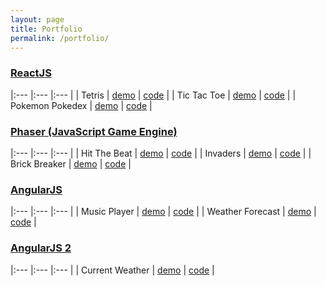 ```yaml
---
layout: page
title: Portfolio
permalink: /portfolio/
---
```


### [ReactJS](https://facebook.github.io/react/)

|:---	            |:---	|:---	|
|   Tetris      	|   [demo](https://viiqswim.github.io/tetris-redux)	            |   [code](https://github.com/viiqswim/tetris-redux)	    |
|   Tic Tac Toe 	|   [demo](https://viiqswim.github.io/tic-tac-toe-react/demo/)	|   [code](https://github.com/viiqswim/tic-tac-toe-react)	|
|   Pokemon Pokedex	|   [demo](https://viiqswim.github.io/pokedex-react-redux/)	    |   [code](https://github.com/viiqswim/pokedex-react-redux)	|

### [Phaser (JavaScript Game Engine)](http://phaser.io/)

|:---	            |:---	|:---	|
|   Hit The Beat    |   [demo](https://viiqswim.github.io/hit_the_beat)  |   [code](https://github.com/viiqswim/hit_the_beat)	    |
|   Invaders        |   [demo](https://viiqswim.github.io/invaders-phaser/)  |   [code](https://github.com/viiqswim/invaders-phaser)	    |
|   Brick Breaker   |   [demo](https://viiqswim.github.io/brick-breaker-phaser/)  |   [code](https://github.com/viiqswim/brick-breaker-phaser)	    |

### [AngularJS](https://angularjs.org/)

|:---	            |:---	|:---	|
|   Music Player    |   [demo](https://viiqswim.github.io/music-player-angular/public/)  |   [code](https://github.com/viiqswim/music-player-angular)	    |
|   Weather Forecast    |   [demo](https://viiqswim.github.io/weather-app-angular/app/#/forecast)  |   [code](https://github.com/viiqswim/weather-app-angular)	    |

### [AngularJS 2](https://angular.io/)

|:---	            |:---	|:---	|
|   Current Weather    |   [demo](https://viiqswim.github.io/weather-app-angular-2/public/)  |   [code](https://github.com/viiqswim/weather-app-angular)	    |
